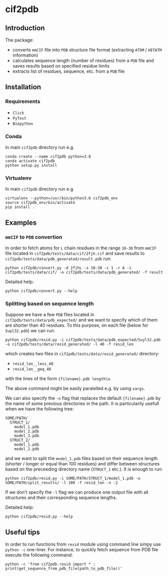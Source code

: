 # cif2pdb

## Introduction
The package:
- converts `mmCIF` file into `PDB` structure file format (extracting `ATOM` / `HETATM` information)
- calculates sequence length (number of residues) from a `PDB` file and saves results based on specified residue limits
- extracts list of residues, sequence, etc. from a `PDB` file

## Installation

### Requirements

- `Click`
- `PyTest`
- `Biopython`

### Conda

In main `cif2pdb` directory run e.g.

```
conda create --name cif2pdb python=3.8
conda activate cif2pdb
python setup.py install
```

### Virtualenv

In main `cif2pdb` directory run e.g.

```
virtualenv --python=/usr/bin/python3.6 cif2pdb_env
source cif2pdb_env/bin/activate
pip install .
```

## Examples

### `mmCIF` to `PDB` convertion

In order to fetch atoms for `L` chain residues in the range `10-30` from `mmCIF` file located in `cif2pdb/tests/data/cif/2fjh.cif` and save results to `cif2pdb/tests/data/pdb_generated/result.pdb` run:

`python cif2pdb/convert.py -d 2fjhL -s 10-30 -c 1 -r A -i cif2pdb/tests/data/cif/ -o cif2pdb/tests/data/pdb_generated/ -f result`

Detailed help:  

`python cif2pdb/convert.py --help`

### Splitting based on sequence length

Suppose we have a few `PDB` files located in `cif2pdb/tests/data/pdb_expected/` and we want to specify which of them are shorter than 40 residues. To this purpose, on each file (below for `5upl32.pdb`) we can run:  

`python cif2pdb/resid.py -i cif2pdb/tests/data/pdb_expected/5uyl32.pdb -o cif2pdb/tests/data/resid_generated/ -l 40 -f resid_len`

which creates two files in `cif2pdb/tests/data/resid_generated/` directory: 
- `resid_len__less_40`
- `resid_len__geq_40` 

with the lines of the form `{filename}.pdb length\n`.

The above command might be easily paralelled e.g. by using `xargs`. 

We can also specify the `-n` flag that replaces the default `{filename}.pdb` by the name of some previous directories in the path. It is particularily usefull when we have the following tree:
```
SOME/PATH/
  STRUCT_1/
    model_1.pdb
    model_2.pdb
    model_3.pdb
  STRUCT_2/
    model_1.pdb
    model_2.pdb
```
and we want to split the `model_1.pdb` files based on their sequence length (shorter / longer or equal than 100 residues) and differ between structures based on the preceeding directory name (`STRUCT_1` etc.). It is enough to run:

`python cif2pdb/resid.py -i SOME/PATH/STRUCT_1/model_1.pdb -o SOME/PATH/split_results/ -l 100 -f resid_len -n -2`

If we don't specify the `-l` flag we can produce one output file with all structures and their corresponding sequence lengths. 

Detailed help:  

`python cif2pdb/resid.py --help`

## Useful tips

In order to run functions from `resid` module using command line simpy use `python -c` one-liner. For instance, to quickly fetch sequence from PDB file execute the following command:

```python -c 'from cif2pdb.resid import * ; print(get_sequence_from_pdb_file(path_to_pdb_file))'```
